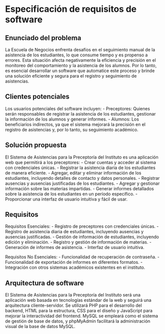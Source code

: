 # Especificación de requisitos de software

## Enunciado del problema

La Escuela de Negocios enfrenta desafíos en el seguimiento manual de la asistencia de los estudiantes, lo que consume tiempo y es propenso a errores. Esta situación afecta negativamente la eficiencia y precisión en el monitoreo del comportamiento y la asistencia de los alumnos. Por lo tanto, es esencial desarrollar un software que automatice este proceso y brinde una solución eficiente y segura para el registro y seguimiento de asistencias.


## Clientes potenciales
 
Los usuarios potenciales del software incluyen:
    - Preceptores: Quienes serán responsables de registrar la asistencia de los estudiantes, gestionar la información de los alumnos y generar informes.
    - Alumnos: Los beneficiarios indirectos, ya que el sistema mejorará la precisión en el registro de asistencias y, por lo tanto, su seguimiento académico.


## Solución propuesta 

El Sistema de Asistencias para la Preceptoría del Instituto es una aplicación web que permitirá a los preceptores:
    - Crear cuentas y acceder al sistema con credenciales únicas.
    - Registrar la asistencia diaria de los estudiantes de manera eficiente.
    - Agregar, editar y eliminar información de los estudiantes, incluyendo detalles de contacto y datos personales.
    - Registrar ausencias y ausencias justificadas de los estudiantes.
    - Agregar y gestionar información sobre las materias impartidas.
    - Generar informes detallados sobre la asistencia de los estudiantes en un período específico.
    - Proporcionar una interfaz de usuario intuitiva y fácil de usar.


## Requisitos

Requisitos Esenciales:
    - Registro de preceptores con credenciales únicas.
    - Registro de asistencia diaria de estudiantes, incluyendo ausencias y ausencias justificadas.
    - Gestión de información de estudiantes, incluyendo edición y eliminación.
    - Registro y gestión de información de materias.
    - Generación de informes de asistencia.
    - Interfaz de usuario intuitiva.

Requisitos No Esenciales:
    - Funcionalidad de recuperación de contraseña.
    - Funcionalidad de exportación de informes en diferentes formatos.
    - Integración con otros sistemas académicos existentes en el instituto.

 
## Arquitectura de software

El Sistema de Asistencias para la Preceptoría del Instituto será una aplicación web basada en tecnologías estándar de la web y seguirá una arquitectura cliente-servidor. Se utilizará PHP para el desarrollo del backend, HTML para la estructura, CSS para el diseño y JavaScript para mejorar la interactividad del frontend. MySQL se empleará como el sistema de gestión de base de datos, y phpMyAdmin facilitará la administración visual de la base de datos MySQL.
